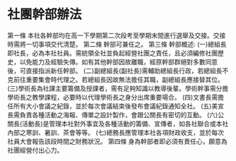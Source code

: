 # 社團幹部辦法
第一條 本社各幹部均在高一下學期第二次段考至學期末間進行選舉及交接。交接時需將一切事項交代清楚。
第二條 幹部可兼任之。
第三條 幹部概述:
       (一)總組長即社長，必為本社社員。需統領全社並負起經營社團之責任，且必須編修社團歷史，以免能力及經驗失傳。如有其他幹部因故離職，經原幹部群絕對多數同意                                     後，可直接指派新任幹部。
       (二)副總組長(副社長)需輔助總組長行政，若總組長不克前往重要集會時代理之。若總組長因故無法擔任其職，副總組長應接替其位。
       (三)學術長為社課主要籌備及授課者，需有足夠知識以教導後輩。學術幹事需分擔學術長之教學課程，必要時以代理學術長之身分出席重要場合。
       (四)文書長需擔任所有大小會議之紀錄，並於每次會議結束後發布會議紀錄通知全社。
       (五)美宣長需負責各種活動之海報、傳單之設計製作，會跟公關長有密切的互動。
       (六)公關長(活動長)是管理本社對外事宜及各種活動的籌備、宣傳者，如各社聯合或本社內部之寒訓、暑訓、茶會等等。
       (七)總務長應管理本社各項財政收支，並於每次社員大會報告該段時間之財務狀況。
第四條 身為幹部者即必須有責任心，願意為社團經營付出心力。
